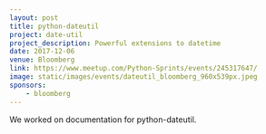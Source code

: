 ```yaml
---
layout: post
title: python-dateutil
project: date-util
project_description: Powerful extensions to datetime
date: 2017-12-06
venue: Bloomberg
link: https://www.meetup.com/Python-Sprints/events/245317647/
image: static/images/events/dateutil_bloomberg_960x539px.jpeg
sponsors: 
    - bloomberg
---
```


We worked on documentation for python-dateutil.